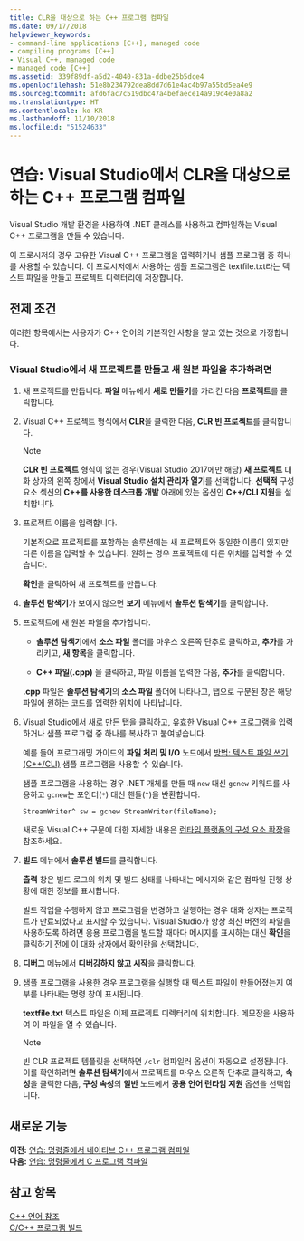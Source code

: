 ```yaml
---
title: CLR을 대상으로 하는 C++ 프로그램 컴파일
ms.date: 09/17/2018
helpviewer_keywords:
- command-line applications [C++], managed code
- compiling programs [C++]
- Visual C++, managed code
- managed code [C++]
ms.assetid: 339f89df-a5d2-4040-831a-ddbe25b5dce4
ms.openlocfilehash: 51e8b234792dea8dd7d61e4ac4b97a55bd5ea4e9
ms.sourcegitcommit: afd6fac7c519dbc47a4befaece14a919d4e0a8a2
ms.translationtype: HT
ms.contentlocale: ko-KR
ms.lasthandoff: 11/10/2018
ms.locfileid: "51524633"
---
```

# <a name="walkthrough-compiling-a-c-program-that-targets-the-clr-in-visual-studio"></a>연습: Visual Studio에서 CLR을 대상으로 하는 C++ 프로그램 컴파일

Visual Studio 개발 환경을 사용하여 .NET 클래스를 사용하고 컴파일하는 Visual C++ 프로그램을 만들 수 있습니다.

이 프로시저의 경우 고유한 Visual C++ 프로그램을 입력하거나 샘플 프로그램 중 하나를 사용할 수 있습니다. 이 프로시저에서 사용하는 샘플 프로그램은 textfile.txt라는 텍스트 파일을 만들고 프로젝트 디렉터리에 저장합니다.

## <a name="prerequisites"></a>전제 조건

이러한 항목에서는 사용자가 C++ 언어의 기본적인 사항을 알고 있는 것으로 가정합니다.

### <a name="to-create-a-new-project-in-visual-studio-and-add-a-new-source-file"></a>Visual Studio에서 새 프로젝트를 만들고 새 원본 파일을 추가하려면

1. 새 프로젝트를 만듭니다. **파일** 메뉴에서 **새로 만들기**를 가리킨 다음 **프로젝트**를 클릭합니다.

1. Visual C++ 프로젝트 형식에서 **CLR**을 클릭한 다음, **CLR 빈 프로젝트**를 클릭합니다.

   > [!NOTE]
   > **CLR 빈 프로젝트** 형식이 없는 경우(Visual Studio 2017에만 해당) **새 프로젝트** 대화 상자의 왼쪽 창에서 **Visual Studio 설치 관리자 열기**를 선택합니다. **선택적** 구성 요소 섹션의 **C++를 사용한 데스크톱 개발** 아래에 있는 옵션인 **C++/CLI 지원**을 설치합니다.<br/>

1. 프로젝트 이름을 입력합니다.

   기본적으로 프로젝트를 포함하는 솔루션에는 새 프로젝트와 동일한 이름이 있지만 다른 이름을 입력할 수 있습니다. 원하는 경우 프로젝트에 다른 위치를 입력할 수 있습니다.

   **확인**을 클릭하여 새 프로젝트를 만듭니다.

1. **솔루션 탐색기**가 보이지 않으면 **보기** 메뉴에서 **솔루션 탐색기**를 클릭합니다.

1. 프로젝트에 새 원본 파일을 추가합니다.

   - **솔루션 탐색기**에서 **소스 파일** 폴더를 마우스 오른쪽 단추로 클릭하고, **추가**를 가리키고, **새 항목**을 클릭합니다.

   - **C++ 파일(.cpp)** 을 클릭하고, 파일 이름을 입력한 다음, **추가**를 클릭합니다.

   **.cpp** 파일은 **솔루션 탐색기**의 **소스 파일** 폴더에 나타나고, 탭으로 구분된 창은 해당 파일에 원하는 코드를 입력한 위치에 나타납니다.

1. Visual Studio에서 새로 만든 탭을 클릭하고, 유효한 Visual C++ 프로그램을 입력하거나 샘플 프로그램 중 하나를 복사하고 붙여넣습니다.

   예를 들어 프로그래밍 가이드의 **파일 처리 및 I/O** 노드에서 [방법: 텍스트 파일 쓰기(C++/CLI)](../dotnet/how-to-write-a-text-file-cpp-cli.md) 샘플 프로그램을 사용할 수 있습니다.

   샘플 프로그램을 사용하는 경우 .NET 개체를 만들 때 `new` 대신 `gcnew` 키워드를 사용하고 `gcnew`는 포인터(`*`) 대신 핸들(`^`)을 반환합니다.

   `StreamWriter^ sw = gcnew StreamWriter(fileName);`

   새로운 Visual C++ 구문에 대한 자세한 내용은 [런타임 플랫폼의 구성 요소 확장](../windows/component-extensions-for-runtime-platforms.md)을 참조하세요.

1. **빌드** 메뉴에서 **솔루션 빌드**를 클릭합니다.

   **출력** 창은 빌드 로그의 위치 및 빌드 상태를 나타내는 메시지와 같은 컴파일 진행 상황에 대한 정보를 표시합니다.

   빌드 작업을 수행하지 않고 프로그램을 변경하고 실행하는 경우 대화 상자는 프로젝트가 만료되었다고 표시할 수 있습니다. Visual Studio가 항상 최신 버전의 파일을 사용하도록 하려면 응용 프로그램을 빌드할 때마다 메시지를 표시하는 대신 **확인**을 클릭하기 전에 이 대화 상자에서 확인란을 선택합니다.

1. **디버그** 메뉴에서 **디버깅하지 않고 시작**을 클릭합니다.

1. 샘플 프로그램을 사용한 경우 프로그램을 실행할 때 텍스트 파일이 만들어졌는지 여부를 나타내는 명령 창이 표시됩니다.

   **textfile.txt** 텍스트 파일은 이제 프로젝트 디렉터리에 위치합니다. 메모장을 사용하여 이 파일을 열 수 있습니다.

   > [!NOTE]
   > 빈 CLR 프로젝트 템플릿을 선택하면 `/clr` 컴파일러 옵션이 자동으로 설정됩니다. 이를 확인하려면 **솔루션 탐색기**에서 프로젝트를 마우스 오른쪽 단추로 클릭하고, **속성**을 클릭한 다음, **구성 속성**의 **일반** 노드에서 **공용 언어 런타임 지원** 옵션을 선택합니다.

## <a name="whats-next"></a>새로운 기능

**이전:** [연습: 명령줄에서 네이티브 C++ 프로그램 컴파일](../build/walkthrough-compiling-a-native-cpp-program-on-the-command-line.md)<br/>
**다음:** [연습: 명령줄에서 C 프로그램 컴파일](../build/walkthrough-compile-a-c-program-on-the-command-line.md)<br/>

## <a name="see-also"></a>참고 항목

[C++ 언어 참조](../cpp/cpp-language-reference.md)<br/>
[C/C++ 프로그램 빌드](../build/building-c-cpp-programs.md)<br/>
